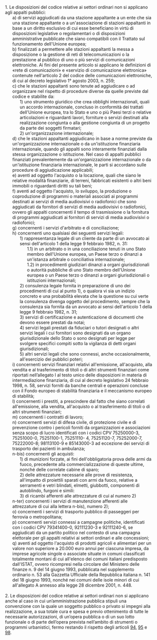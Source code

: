 <ul style="list-style-type: none;">
    <li>1. Le disposizioni del codice relative ai settori ordinari non si applicano agli appalti pubblici: 
        <ul class="alist" style="list-style-type: none;"> 
            <li>a) di servizi aggiudicati da una stazione appaltante a un ente che sia una stazione appaltante o a un'associazione di stazioni appaltanti in base a un diritto esclusivo di cui esse beneficiano in virtù di disposizioni legislative o regolamentari o di disposizioni amministrative pubblicate che siano compatibili con il Trattato sul funzionamento dell'Unione europea;</li>
            <li>b) finalizzati a permettere alle stazioni appaltanti la messa a disposizione o la gestione di reti di telecomunicazioni o la prestazione al pubblico di uno o più servizi di comunicazioni elettroniche. Ai fini del presente articolo si applicano le definizioni di «rete di comunicazioni» e «servizio di comunicazione elettronica» contenute nell'articolo 2 del codice delle comunicazioni elettroniche, di cui al decreto legislativo 1° agosto 2003, n. 259;</li>
            <li>c) che le stazioni appaltanti sono tenute ad aggiudicare o ad organizzare nel rispetto di procedure diverse da quelle previste dal codice e stabilite da:
                <ul style="list-style-type: none;">  
                    <li>1) uno strumento giuridico che crea obblighi internazionali, quali un accordo internazionale, concluso in conformità dei trattati dell'Unione europea, tra lo Stato e uno o più Paesi terzi o relative articolazioni e riguardanti lavori, forniture o servizi destinati alla realizzazione congiunta o alla gestione congiunta di un progetto da parte dei soggetti firmatari;</li>
                    <li>2) un'organizzazione internazionale; </li>
                </ul>
            </li>
            <li>d) che le stazioni appaltanti aggiudicano in base a norme previste da un'organizzazione internazionale o da un'istituzione finanziaria internazionale, quando gli appalti sono interamente finanziati dalla stessa organizzazione o istituzione. Nel caso di appalti pubblici finanziati prevalentemente da un'organizzazione internazionale o da un'istituzione finanziaria internazionale, le parti si accordano sulle procedure di aggiudicazione applicabili;</li>
            <li>e) aventi ad oggetto l'acquisto o la locazione, quali che siano le relative modalità finanziarie, di terreni, fabbricati esistenti o altri beni immobili o riguardanti diritti su tali beni;</li> 
            <li>f) aventi ad oggetto l'acquisto, lo sviluppo, la produzione o coproduzione di programmi o materiali associati ai programmi destinati ai servizi di media audiovisivi o radiofonici che sono aggiudicati da fornitori di servizi di media audiovisivi o radiofonici, ovvero gli appalti concernenti il tempo di trasmissione o la fornitura di programmi aggiudicati ai fornitori di servizi di media audiovisivi o radiofonici;</li>  
            <li>g) concernenti i servizi d'arbitrato e di conciliazione;</li>
            <li>h) concernenti uno qualsiasi dei seguenti servizi legali:  
                <ul style="list-style-type: none;"> 
                    <li>1) rappresentanza legale di un cliente da parte di un avvocato ai sensi dell'articolo 1 della legge 9 febbraio 1982, n. 31:
                         <ul style="list-style-type: none;"> 
                            <li>1.1) in un arbitrato o in una conciliazione tenuti in uno Stato membro dell'Unione europea, un Paese terzo o dinanzi a un'istanza arbitrale o conciliativa internazionale;</li>
                            <li>1.2) in procedimenti giudiziari dinanzi a organi giurisdizionali o autorità pubbliche di uno Stato membro dell'Unione europea o un Paese terzo o dinanzi a organi giurisdizionali o istituzioni internazionali; </lI>
                         </ul>
                    </li>
                    <li>2) consulenza legale fornita in preparazione di uno dei procedimenti di cui al punto 1), o qualora vi sia un indizio concreto e una probabilità elevata che la questione su cui verte la consulenza divenga oggetto del procedimento, sempre che la consulenza sia fornita da un avvocato ai sensi dell'articolo 1 della legge 9 febbraio 1982, n. 31;</li>
                    <li>3) servizi di certificazione e autenticazione di documenti che devono essere prestati da notai;</li>
                    <li>4) servizi legali prestati da fiduciari o tutori designati o altri servizi legali i cui fornitori sono designati da un organo giurisdizionale dello Stato o sono designati per legge per svolgere specifici compiti sotto la vigilanza di detti organi giurisdizionali;</li>
                    <li>5) altri servizi legali che sono connessi, anche occasionalmente, all'esercizio dei pubblici poteri;</li>
                </ul>
            </li>
            <li>i) concernenti servizi finanziari relativi all'emissione, all'acquisto, alla vendita e al trasferimento di titoli o di altri strumenti finanziari come riportati nell’allegato I al testo unico delle disposizioni in materia di intermediazione finanziaria, di cui al decreto legislativo 24 febbraio 1998, n. 58, servizi forniti da banche centrali e operazioni concluse con il Fondo europeo di stabilità finanziaria e il meccanismo europeo di stabilità;</li>
            <li>l) concernenti i prestiti, a prescindere dal fatto che siano correlati all'emissione, alla vendita, all'acquisto o al trasferimento di titoli o di altri strumenti finanziari;</li>
            <li>m) concernenti i contratti di lavoro;</li>
            <li>n) concernenti servizi di difesa civile, di protezione civile e di prevenzione contro i pericoli forniti da organizzazioni e associazioni senza scopo di lucro identificati con i codici CPV 75250000-3, 75251000-0, 75251100-1, 75251110- 4, 75251120-7, 75252000-7, 75222000-8; 98113100-9 e 85143000-3 ad eccezione dei servizi di trasporto dei pazienti in ambulanza;</li>
            <li>n-bis) concernenti gli acquisti:
                <ul style="list-style-type: none;">
                    <li>1) di munizioni forzate, ai fini dell'obbligatoria prova delle armi da fuoco, precedente alla commercializzazione di queste ultime, nonché delle correlate cabine di sparo; </li> 
                    <li>2) delle attrezzature necessarie alle prove di resistenza, all'impatto di proiettili sparati con armi da fuoco, relative a serramenti e vetri blindati, elmetti, giubbotti, componenti di autoblindo, furgoni e simili: </li>
                    <li>3) di ricambi afferenti alle attrezzature di cui al numero 2)</li>
                </ul>
            </li>
            <li>n-ter) concernenti i servizi di manutenzione afferenti alle attrezzature di cui alla lettera n-bis), numero 2);</li>
            <li>o) concernenti i servizi di trasporto pubblico di passeggeri per ferrovia o metropolitana;</li>
            <li>p) concernenti servizi connessi a campagne politiche, identificati con i codici CPV 79341400-0, 92111230-3 e 92111240-6, se aggiudicati da un partito politico nel contesto di una campagna elettorale per gli appalti relativi ai settori ordinari e alle concessioni;</li>
            <li>q) aventi ad oggetto l'acquisto di prodotti agricoli e alimentari per un valore non superiore a 20.000 euro annui per ciascuna impresa, da imprese agricole singole o associate situate in comuni classificati totalmente montani di cui all'elenco dei comuni italiani predisposto dall'ISTAT, ovvero ricompresi nella circolare del Ministero delle finanze n. 9 del 14 giugno 1993, pubblicata nel supplemento ordinario n. 53 alla Gazzetta Ufficiale della Repubblica italiana n. 141 del 18 giugno 1993, nonché nei comuni delle isole minori di cui all'allegato A annesso alla legge 28 dicembre 2001, n. 448.</li>   
        </ul>
    </li></br>
    <li>2. Le disposizioni del codice relative ai settori ordinari non si applicano anche al caso in cui un’amministrazione pubblica stipuli una convenzione con la quale un soggetto pubblico o privato si impegni alla realizzazione, a sua totale cura e spesa e previo ottenimento di tutte le necessarie autorizzazioni, di un’opera pubblica o di un suo lotto funzionale o di parte dell’opera prevista nell’ambito di strumenti o programmi urbanistici, fermo restando il rispetto degli articoli <a href="/articolo-94/1">94</a>, <a href="/articolo-95/1">95</a> e <a href="/articolo-98/1">98</a>.</li>    
</ul>